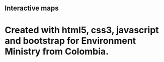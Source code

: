 ## Interactive maps 
# Created with html5, css3, javascript and bootstrap for Environment Ministry from Colombia. 
